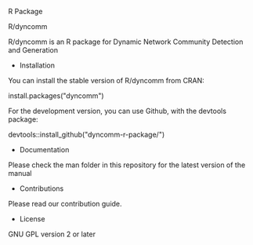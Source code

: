 R Package 

R/dyncomm

R/dyncomm is an R package for Dynamic Network Community Detection and Generation

- Installation

You can install the stable version of R/dyncomm from CRAN:

install.packages("dyncomm")

For the development version, you can use Github, with the devtools package:

devtools::install_github("dyncomm-r-package/")

- Documentation

Please check the man folder in this repository for the latest version of the manual

- Contributions

Please read our contribution guide.

- License

GNU GPL version 2 or later
